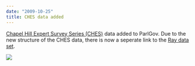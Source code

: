 ```yaml
---
date: "2009-10-25"
title: CHES data added
---
```


[Chapel Hill Expert Survey Series (CHES)](http://chesdata.eu/) data added to ParlGov. Due to the new structure of the CHES data, there is now a seperate link to the [Ray data set](http://www.lsu.edu/faculty/lray2/data/data.html).

![](/images/parliament-germany.jpg)
